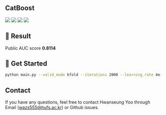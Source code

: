 ## CatBoost

<img src="https://img.shields.io/badge/Docker-2496ED?style=flat-square&logo=Docker&logoColor=white"> <img src="https://img.shields.io/badge/Ubuntu-E95420?style=flat-square&logo=Ubuntu&logoColor=white"> <img src="https://img.shields.io/badge/Python-3776AB?style=flat-square&logo=Python&logoColor=white"> <img src="https://img.shields.io/badge/Numpy-013243?style=flat-square&logo=Numpy&logoColor=white">

## 🎯 Result
Public AUC score **0.8114** 


## 🚩 Get Started
```bash
python main.py --valid_mode kfold --iterations 2000 --learning_rate 4e-1 --depth 14
```

## Contact
If you have any questions, feel free to contact Hwanseung Yoo through Email (wazs555@hufs.ac.kr) or Github issues.